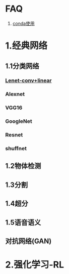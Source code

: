 
# FAQ
1) [conda使用](https://github.com/desneo/ML/blob/main/tools/conda.md)


# 1.经典网络
## 1.1分类网络
### [Lenet-conv+linear](https://zhuanlan.zhihu.com/p/31612931)
### Alexnet
### VGG16
### GoogleNet
### Resnet
### shuffnet

## 1.2物体检测

## 1.3分割

## 1.4超分

## 1.5语音语义

## 对抗网络(GAN)

# 2.强化学习-RL
